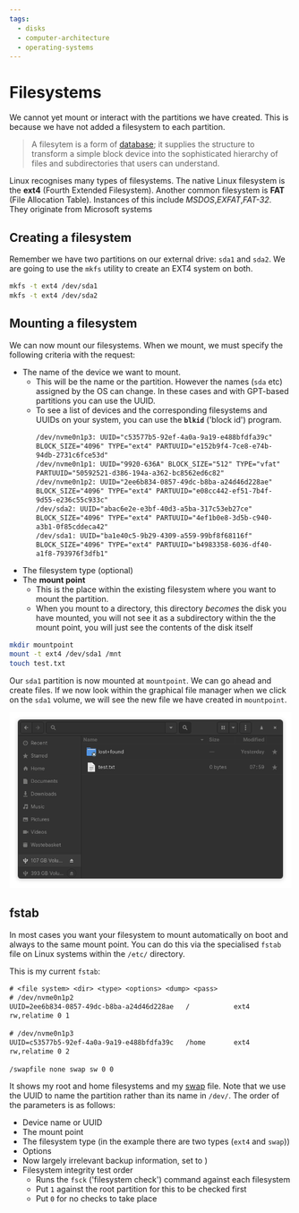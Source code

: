 ```yaml
---
tags:
  - disks
  - computer-architecture
  - operating-systems
---
```


# Filesystems

We cannot yet mount or interact with the partitions we have created. This is
because we have not added a filesystem to each partition.

> A filesytem is a form of [database](Basic_database_concepts.md); it
> supplies the structure to transform a simple block device into the
> sophisticated hierarchy of files and subdirectories that users can understand.

Linux recognises many types of filesystems. The native Linux filesystem is the
**ext4** (Fourth Extended Filesystem). Another common filesystem is **FAT**
(File Allocation Table). Instances of this include _MSDOS_,_EXFAT_,_FAT-32_.
They originate from Microsoft systems

## Creating a filesystem

Remember we have two partitions on our external drive: `sda1` and `sda2`. We are
going to use the `mkfs` utility to create an EXT4 system on both.

```bash
mkfs -t ext4 /dev/sda1
mkfs -t ext4 /dev/sda2
```

## Mounting a filesystem

We can now mount our filesystems. When we mount, we must specify the following
criteria with the request:

- The name of the device we want to mount.
  - This will be the name or the partition. However the names (`sda` etc)
    assigned by the OS can change. In these cases and with GPT-based partitions
    you can use the UUID.
  - To see a list of devices and the corresponding filesystems and UUIDs on your
    system, you can use the **`blkid`** ('block id') program.
    ```
    /dev/nvme0n1p3: UUID="c53577b5-92ef-4a0a-9a19-e488bfdfa39c" BLOCK_SIZE="4096" TYPE="ext4" PARTUUID="e152b9f4-7ce8-e74b-94db-2731c6fce53d"
    /dev/nvme0n1p1: UUID="9920-636A" BLOCK_SIZE="512" TYPE="vfat" PARTUUID="50592521-d386-194a-a362-bc8562ed6c82"
    /dev/nvme0n1p2: UUID="2ee6b834-0857-49dc-b8ba-a24d46d228ae" BLOCK_SIZE="4096" TYPE="ext4" PARTUUID="e08cc442-ef51-7b4f-9d55-e236c55c933c"
    /dev/sda2: UUID="abac6e2e-e3bf-40d3-a5ba-317c53eb27ce" BLOCK_SIZE="4096" TYPE="ext4" PARTUUID="4ef1b0e8-3d5b-c940-a3b1-0f85cddeca42"
    /dev/sda1: UUID="ba1e40c5-9b29-4309-a559-99bf8f68116f" BLOCK_SIZE="4096" TYPE="ext4" PARTUUID="b4983358-6036-df40-a1f8-793976f3dfb1"
    ```
- The filesystem type (optional)
- The **mount point**
  - This is the place within the existing filesystem where you want to mount the
    partition.
  - When you mount to a directory, this directory _becomes_ the disk you have
    mounted, you will not see it as a subdirectory within the the mount point,
    you will just see the contents of the disk itself

```bash
mkdir mountpoint
mount -t ext4 /dev/sda1 /mnt
touch test.txt
```

Our `sda1` partition is now mounted at `mountpoint`. We can go ahead and create
files. If we now look within the graphical file manager when we click on the
`sda1` volume, we will see the new file we have created in `mountpoint`.

![](static/mount-directory.png)

## fstab

In most cases you want your filesystem to mount automatically on boot and always
to the same mount point. You can do this via the specialised `fstab` file on
Linux systems within the `/etc/` directory.

This is my current `fstab`:

```
# <file system> <dir> <type> <options> <dump> <pass>
# /dev/nvme0n1p2
UUID=2ee6b834-0857-49dc-b8ba-a24d46d228ae	/         	ext4      	rw,relatime	0 1

# /dev/nvme0n1p3
UUID=c53577b5-92ef-4a0a-9a19-e488bfdfa39c	/home     	ext4      	rw,relatime	0 2

/swapfile none swap sw 0 0

```

It shows my root and home filesystems and my
[swap](Swap_space.md) file. Note that we use the UUID
to name the partition rather than its name in `/dev/`. The order of the
parameters is as follows:

- Device name or UUID
- The mount point
- The filesystem type (in the example there are two types (`ext4` and `swap`))
- Options
- Now largely irrelevant backup information, set to )
- Filesystem integrity test order
  - Runs the `fsck` ('filesystem check') command against each filesystem
  - Put `1` against the root partition for this to be checked first
  - Put `0` for no checks to take place
